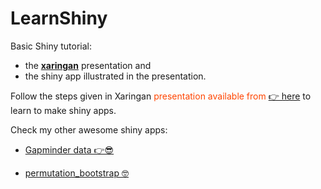 # LearnShiny
Basic Shiny tutorial: 

- the [**xaringan**](https://github.com/yihui/xaringan) presentation and 
- the shiny app illustrated in the presentation.

Follow the steps given in Xaringan <span style="color:orangered">presentation available from [ 👉 here](https://tanjakec.github.io/LearnShiny/How_2_Shine.html)</span> to learn to make shiny apps.

Check my other awesome shiny apps:

- [Gapminder data 👉😎](https://tatjana.shinyapps.io/Gapminder/)

- [permutation_bootstrap 🤓](https://tatjanakec.shinyapps.io/permutation_bootstrap/)
